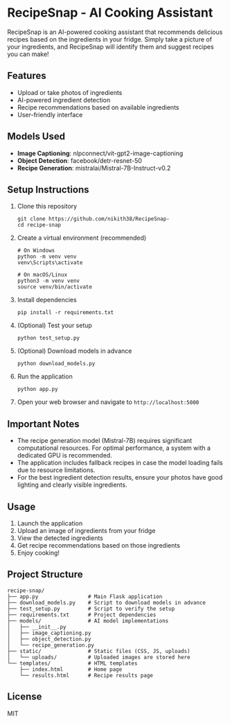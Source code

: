 # RecipeSnap - AI Cooking Assistant

RecipeSnap is an AI-powered cooking assistant that recommends delicious recipes based on the ingredients in your fridge. Simply take a picture of your ingredients, and RecipeSnap will identify them and suggest recipes you can make!

## Features

- Upload or take photos of ingredients
- AI-powered ingredient detection
- Recipe recommendations based on available ingredients
- User-friendly interface

## Models Used

- **Image Captioning**: nlpconnect/vit-gpt2-image-captioning
- **Object Detection**: facebook/detr-resnet-50
- **Recipe Generation**: mistralai/Mistral-7B-Instruct-v0.2

## Setup Instructions

1. Clone this repository
   ```
   git clone https://github.com/nikith38/RecipeSnap-
   cd recipe-snap
   ```

2. Create a virtual environment (recommended)
   ```
   # On Windows
   python -m venv venv
   venv\Scripts\activate

   # On macOS/Linux
   python3 -m venv venv
   source venv/bin/activate
   ```

3. Install dependencies
   ```
   pip install -r requirements.txt
   ```

4. (Optional) Test your setup
   ```
   python test_setup.py
   ```

5. (Optional) Download models in advance
   ```
   python download_models.py
   ```

6. Run the application
   ```
   python app.py
   ```

7. Open your web browser and navigate to `http://localhost:5000`

## Important Notes

- The recipe generation model (Mistral-7B) requires significant computational resources. For optimal performance, a system with a dedicated GPU is recommended.
- The application includes fallback recipes in case the model loading fails due to resource limitations.
- For the best ingredient detection results, ensure your photos have good lighting and clearly visible ingredients.

## Usage

1. Launch the application
2. Upload an image of ingredients from your fridge
3. View the detected ingredients
4. Get recipe recommendations based on those ingredients
5. Enjoy cooking!

## Project Structure

```
recipe-snap/
├── app.py                # Main Flask application
├── download_models.py    # Script to download models in advance
├── test_setup.py         # Script to verify the setup
├── requirements.txt      # Project dependencies
├── models/               # AI model implementations
│   ├── __init__.py
│   ├── image_captioning.py
│   ├── object_detection.py
│   └── recipe_generation.py
├── static/               # Static files (CSS, JS, uploads)
│   └── uploads/          # Uploaded images are stored here
└── templates/            # HTML templates
    ├── index.html        # Home page
    └── results.html      # Recipe results page
```

## License

MIT 
